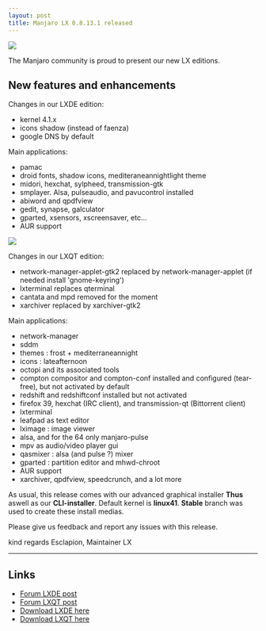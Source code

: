 ```yaml
---
layout: post
title: Manjaro LX 0.8.13.1 released
---
```


<img src="https://manjaro.github.io/images/manjaro-lxde-0.8.13.1.jpg">

The Manjaro community is proud to present our new LX editions.

## New features and enhancements

Changes in our LXDE edition:

* kernel 4.1.x
* icons shadow (instead of faenza)
* google DNS by default

Main applications:

* pamac
* droid fonts, shadow icons, mediteraneannightlight theme
* midori, hexchat, sylpheed, transmission-gtk
* smplayer. Alsa, pulseaudio, and pavucontrol installed
* abiword and qpdfview
* gedit, synapse, galculator
* gparted, xsensors, xscreensaver, etc...
* AUR support

<img src="https://manjaro.github.io/images/manjaro-lxqt-0.8.13.1.jpg">

Changes in our LXQT edition:

* network-manager-applet-gtk2 replaced by network-manager-applet (if needed install 'gnome-keyring')
* lxterminal replaces qterminal
* cantata and mpd removed for the moment
* xarchiver replaced by xarchiver-gtk2

Main applications:

* network-manager
* sddm
* themes : frost + mediterraneannight
* icons : lateafternoon
* octopi and its associated tools
* compton compositor and compton-conf installed and configured (tear-free), but not activated by default
* redshift and redshiftconf installed but not activated
* firefox 39, hexchat (IRC client), and transmission-qt (Bittorrent client)
* lxterminal
* leafpad as text editor
* lximage : image viewer
* alsa, and for the 64 only manjaro-pulse
* mpv as audio/video player gui
* qasmixer : alsa (and pulse ?) mixer
* gparted : partition editor and mhwd-chroot
* AUR support
* xarchiver, qpdfview, speedcrunch, and a lot more

As usual, this release comes with our advanced graphical installer **Thus** aswell as our **CLI-installer**.
Default kernel is **linux41**. **Stable** branch was used to create these install medias.

Please give us feedback and report any issues with this release.

kind regards
Esclapion, Maintainer LX

----

## Links

* [Forum LXDE post](https://forum.manjaro.org/index.php?topic=24814.0)
* [Forum LXQT post](https://forum.manjaro.org/index.php?topic=25068.0)
* [Download LXDE here](http://sourceforge.net/projects/manjarolinux/files/community/LXDE/2015.08/)
* [Download LXQT here](http://sourceforge.net/projects/manjarolinux/files/community/LXQT/2015.08/)
